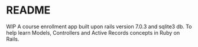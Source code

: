 # README

WIP
A course enrollment app built upon rails version 7.0.3 and sqlite3 db. To help learn Models, Controllers and Active Records concepts in Ruby on Rails.
